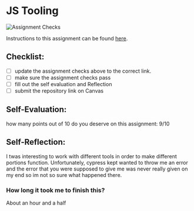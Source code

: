 JS Tooling
===================================
![Assignment Checks](https://github.com/IT3049C-Summer20/3-rock-paper-scissors-<GITHUB_USERNAME_HERE>/workflows/Assignment%20Checks/badge.svg)

Instructions to this assignment can be found [here](https://it3049c.github.io/docs/labs/tooling/).

## Checklist:
- [ ] update the assignment checks above to the correct link.
- [ ] make sure the assignment checks pass
- [ ] fill out the self evaluation and Reflection
- [ ] submit the repository link on Canvas

## Self-Evaluation: 
how many points out of 10 do you deserve on this assignment: 9/10

## Self-Reflection:
I twas interesting to work with different tools in order to make different portions function. Unfortunately, cypress kept wanted to throw me an error and the error that you were supposed to give me was never really given on my end so im not so sure what happened there. 

### How long it took me to finish this?
About an hour and a half
